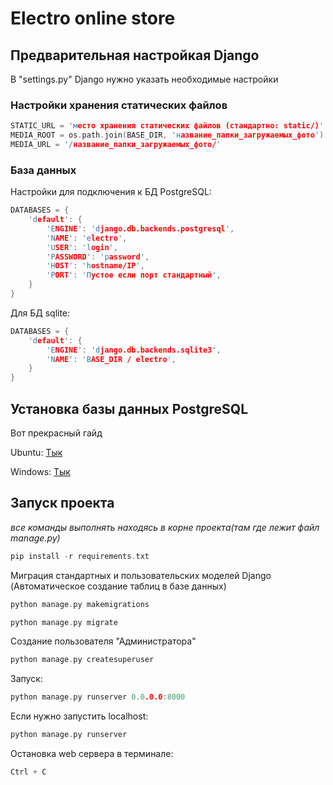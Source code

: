 # Electro online store
## Предварительная настройкая Django

В "settings.py" Django нужно указать необходимые настройки

### Настройки хранения статических файлов
```cpp
STATIC_URL = 'место хранения статических файлов (стандартно: static/)'
MEDIA_ROOT = os.path.join(BASE_DIR, 'название_папки_загружаемых_фото')
MEDIA_URL = '/название_папки_загружаемых_фото/'
```
### База данных
Настройки для подключения к БД PostgreSQL:
```cpp
DATABASES = {
    'default': {
        'ENGINE': 'django.db.backends.postgresql',
        'NAME': 'electro',
        'USER': 'login',
        'PASSWORD': 'password',
        'HOST': 'hostname/IP',
        'PORT': 'Пустое если порт стандартный',
    }
}
```
Для БД sqlite:
```cpp
DATABASES = {
    'default': {
        'ENGINE': 'django.db.backends.sqlite3',
        'NAME': 'BASE_DIR / electro',
    }
}
```
## Установка базы данных PostgreSQL
Вот прекрасный гайд

Ubuntu: [Тык](https://www.digitalocean.com/community/tutorials/how-to-install-and-use-postgresql-on-ubuntu-20-04)

Windows: [Тык](https://www.postgresql.org/download/windows/)

## Запуск проекта
*все команды выполнять находясь в корне проекта(там где лежит файл manage.py)*

```cpp
pip install -r requirements.txt
``` 

Миграция стандартных и пользовательских моделей Django (Автоматическое создание таблиц в базе данных)
```cpp
python manage.py makemigrations 
```
```cpp
python manage.py migrate 
```
Создание пользователя "Администратора"
```cpp
python manage.py createsuperuser 
```
Запуск:
```cpp
python manage.py runserver 0.0.0.0:8000
```
Если нужно запустить localhost:
```cpp
python manage.py runserver
```
Остановка web сервера в терминале: 
```cpp
Ctrl + C
```
